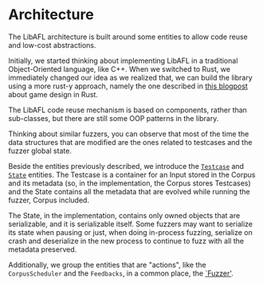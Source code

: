 # Architecture

The LibAFL architecture is built around some entities to allow code reuse and low-cost abstractions.

Initially, we started thinking about implementing LibAFL in a traditional Object-Oriented language, like C++. When we switched to Rust, we immediately changed our idea as we realized that, we can build the library using a more rust-y approach, namely the one described in [this blogpost](https://kyren.github.io/2018/09/14/rustconf-talk.html) about game design in Rust.

The LibAFL code reuse mechanism is based on components, rather than sub-classes, but there are still some OOP patterns in the library.

Thinking about similar fuzzers, you can observe that most of the time the data structures that are modified are the ones related to testcases and the fuzzer global state.

Beside the entities previously described, we introduce the [`Testcase`](https://docs.rs/libafl/0.6/libafl/corpus/testcase/struct.Testcase.html) and [`State`](https://docs.rs/libafl/0.6/libafl/state/struct.StdState.html) entities. The Testcase is a container for an Input stored in the Corpus and its metadata (so, in the implementation, the Corpus stores Testcases) and the State contains all the metadata that are evolved while running the fuzzer, Corpus included.

The State, in the implementation, contains only owned objects that are serializable, and it is serializable itself. Some fuzzers may want to serialize its state when pausing or just, when doing in-process fuzzing, serialize on crash and deserialize in the new process to continue to fuzz with all the metadata preserved.

Additionally, we group the entities that are "actions", like the `CorpusScheduler` and the `Feedbacks`, in a common place, the [`Fuzzer'](https://docs.rs/libafl/*/libafl/fuzzer/struct.StdFuzzer.html).
